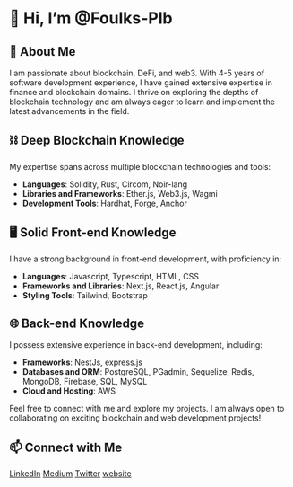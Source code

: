 # 👋 Hi, I’m @Foulks-Plb

## 👀 About Me
I am passionate about blockchain, DeFi, and web3. 
With 4-5 years of software development experience, I have gained extensive expertise in finance and blockchain domains. I thrive on exploring the depths of blockchain technology and am always eager to learn and implement the latest advancements in the field.

## ⛓ Deep Blockchain Knowledge
My expertise spans across multiple blockchain technologies and tools:
- **Languages**: Solidity, Rust, Circom, Noir-lang
- **Libraries and Frameworks**: Ether.js, Web3.js, Wagmi
- **Development Tools**: Hardhat, Forge, Anchor

## 🖥️ Solid Front-end Knowledge
I have a strong background in front-end development, with proficiency in:
- **Languages**: Javascript, Typescript, HTML, CSS
- **Frameworks and Libraries**: Next.js, React.js, Angular
- **Styling Tools**: Tailwind, Bootstrap

## 🌐 Back-end Knowledge
I possess extensive experience in back-end development, including:
- **Frameworks**: NestJs, express.js
- **Databases and ORM**: PostgreSQL, PGadmin, Sequelize, Redis, MongoDB, Firebase, SQL, MySQL
- **Cloud and Hosting**: AWS

Feel free to connect with me and explore my projects. I am always open to collaborating on exciting blockchain and web development projects!
## 📫 Connect with Me
[LinkedIn](https://www.linkedin.com/in/foulques-pellabeuf-503837137/)
[Medium](https://medium.com/@pellabeuf)
[Twitter](https://x.com/FoulkPlb)
[website](https://foulques-cv.vercel.app/)
